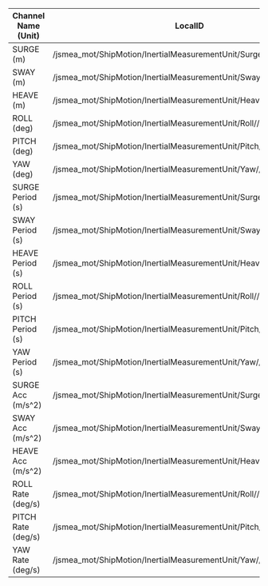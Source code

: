 | Channel Name (Unit) 	| LocalID                                                               	|
|---------------------	|-----------------------------------------------------------------------	|
| SURGE (m)           	| /jsmea_mot/ShipMotion/InertialMeasurementUnit/Surge//Displacement/    	|
| SWAY (m)            	| /jsmea_mot/ShipMotion/InertialMeasurementUnit/Sway//Displacement/     	|
| HEAVE (m)           	| /jsmea_mot/ShipMotion/InertialMeasurementUnit/Heave//Displacement/    	|
| ROLL (deg)          	| /jsmea_mot/ShipMotion/InertialMeasurementUnit/Roll//Angle/            	|
| PITCH (deg)         	| /jsmea_mot/ShipMotion/InertialMeasurementUnit/Pitch//Angle/           	|
| YAW (deg)           	| /jsmea_mot/ShipMotion/InertialMeasurementUnit/Yaw//Angle/             	|
| SURGE Period (s)    	| /jsmea_mot/ShipMotion/InertialMeasurementUnit/Surge//Period/          	|
| SWAY Period (s)     	| /jsmea_mot/ShipMotion/InertialMeasurementUnit/Sway//Period/           	|
| HEAVE Period (s)    	| /jsmea_mot/ShipMotion/InertialMeasurementUnit/Heave//Period/          	|
| ROLL Period (s)     	| /jsmea_mot/ShipMotion/InertialMeasurementUnit/Roll//Period/           	|
| PITCH Period (s)    	| /jsmea_mot/ShipMotion/InertialMeasurementUnit/Pitch//Period/          	|
| YAW Period (s)      	| /jsmea_mot/ShipMotion/InertialMeasurementUnit/Yaw//Period/            	|
| SURGE Acc (m/s^2)   	| /jsmea_mot/ShipMotion/InertialMeasurementUnit/Surge//Acceleration/    	|
| SWAY Acc (m/s^2)    	| /jsmea_mot/ShipMotion/InertialMeasurementUnit/Sway//Acceleration/     	|
| HEAVE Acc (m/s^2)   	| /jsmea_mot/ShipMotion/InertialMeasurementUnit/Heave//Acceleration/    	|
| ROLL Rate (deg/s)   	| /jsmea_mot/ShipMotion/InertialMeasurementUnit/Roll//AngularVelocity/  	|
| PITCH Rate (deg/s)  	| /jsmea_mot/ShipMotion/InertialMeasurementUnit/Pitch//AngularVelocity/ 	|
| YAW Rate (deg/s)    	| /jsmea_mot/ShipMotion/InertialMeasurementUnit/Yaw//AngularVelocity/   	|